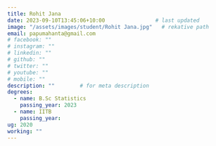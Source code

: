```yaml
---
title: Rohit Jana                  
date: 2023-09-10T13:45:06+10:00                # last updated
image: "/assets/images/student/Rohit Jana.jpg"   # rekative path 
email: papumahanta@gmail.com
# facebook: ""        
# instagram: ""
# linkedin: ""     
# github: ""              
# twitter: ""
# youtube: ""
# mobile: ""    
description: ""        # for meta description
degrees:
  - name: B.Sc Statistics            
    passing_year: 2023
  - name: IITB
    passing_year:  
ug: 2020    
working: ""
---
```







